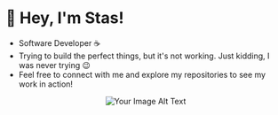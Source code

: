 # 👋 Hey, I'm Stas!

- Software Developer ☕
- Trying to build the perfect things, but it's not working. Just kidding, I was never trying 😉
- Feel free to connect with me and explore my repositories to see my work in action!

<div align="center">
  <img src="https://user-images.githubusercontent.com/74038190/216122041-518ac897-8d92-4c6b-9b3f-ca01dcaf38ee.png" alt="Your Image Alt Text">
</div>
